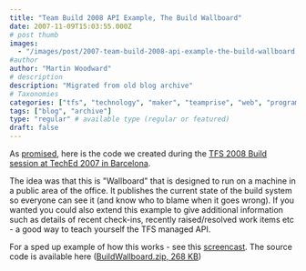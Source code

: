 ```yaml
---
title: "Team Build 2008 API Example, The Build Wallboard"
date: 2007-11-09T15:03:55.000Z
# post thumb
images:
  - "/images/post/2007-team-build-2008-api-example-the-build-wallboard.jpg"
#author
author: "Martin Woodward"
# description
description: "Migrated from old blog archive"
# Taxonomies
categories: ["tfs", "technology", "maker", "teamprise", "web", "programming", "personal"]
tags: ["blog", "archive"]
type: "regular" # available type (regular or featured)
draft: false
---
```

As [promised](http://www.woodwardweb.com/000394.html), here is the code we created during the [TFS 2008 Build session at TechEd 2007 in Barcelona](http://www.woodwardweb.com/personal/000391.html).   

The idea was that this is "Wallboard" that is designed to run on a machine in a public area of the office.  It publishes the current state of the build system so everyone can see it (and know who to blame when it goes wrong).  If you wanted you could also extend this example to give additional information such as details of recent check-ins, recently raised/resolved work items etc - a good way to teach yourself the TFS managed API. 

For a sped up example of how this works - see this [screencast](http://people.teamprise.com/~martin/Wallboard/Wallboard.html).  The source code is available here ([BuildWallboard.zip, 268 KB](http://www.woodwardweb.com/vsts/BuildWallboard.zip))